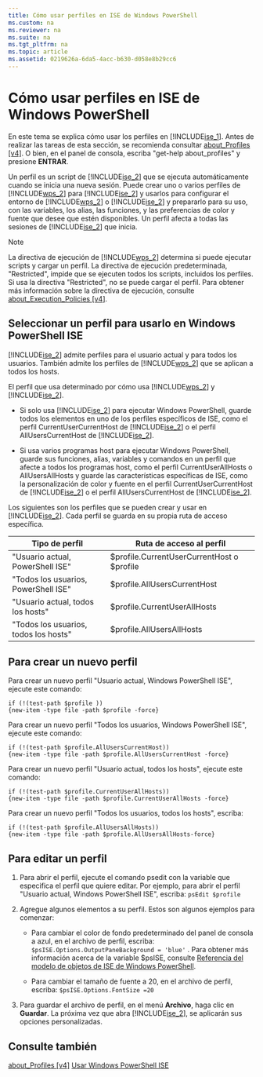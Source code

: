 ```yaml
---
title: Cómo usar perfiles en ISE de Windows PowerShell
ms.custom: na
ms.reviewer: na
ms.suite: na
ms.tgt_pltfrm: na
ms.topic: article
ms.assetid: 0219626a-6da5-4acc-b630-d058e8b29cc6
---
```

# Cómo usar perfiles en ISE de Windows PowerShell
En este tema se explica cómo usar los perfiles en [!INCLUDE[ise_1](../Token/ise_1_md.md)]. Antes de realizar las tareas de esta sección, se recomienda consultar [about_Profiles [v4]](assetId:///e1d9e30a-70cc-4f36-949f-fc7cd96b4054). O bien, en el panel de consola, escriba "get-help about_profiles" y presione **ENTRAR**.

Un perfil es un script de [!INCLUDE[ise_2](../Token/ise_2_md.md)] que se ejecuta automáticamente cuando se inicia una nueva sesión.  Puede crear uno o varios perfiles de [!INCLUDE[wps_2](../Token/wps_2_md.md)] para [!INCLUDE[ise_2](../Token/ise_2_md.md)] y usarlos para configurar el entorno de [!INCLUDE[wps_2](../Token/wps_2_md.md)] o [!INCLUDE[ise_2](../Token/ise_2_md.md)] y prepararlo para su uso, con las variables, los alias, las funciones, y las preferencias de color y fuente que desee que estén disponibles. Un perfil afecta a todas las sesiones de [!INCLUDE[ise_2](../Token/ise_2_md.md)] que inicia.

> [!NOTE]
> La directiva de ejecución de [!INCLUDE[wps_2](../Token/wps_2_md.md)] determina si puede ejecutar scripts y cargar un perfil. La directiva de ejecución predeterminada, "Restricted", impide que se ejecuten todos los scripts, incluidos los perfiles. Si usa la directiva "Restricted", no se puede cargar el perfil. Para obtener más información sobre la directiva de ejecución, consulte [about_Execution_Policies [v4]](assetId:///347708dc-1515-4d74-978b-8334603472e6).

## Seleccionar un perfil para usarlo en Windows PowerShell ISE
[!INCLUDE[ise_2](../Token/ise_2_md.md)] admite perfiles para el usuario actual y para todos los usuarios. También admite los perfiles de [!INCLUDE[wps_2](../Token/wps_2_md.md)] que se aplican a todos los hosts.

El perfil que usa determinado por cómo usa [!INCLUDE[wps_2](../Token/wps_2_md.md)] y [!INCLUDE[ise_2](../Token/ise_2_md.md)].

-   Si solo usa [!INCLUDE[ise_2](../Token/ise_2_md.md)] para ejecutar Windows PowerShell, guarde todos los elementos en uno de los perfiles específicos de ISE, como el perfil CurrentUserCurrentHost de [!INCLUDE[ise_2](../Token/ise_2_md.md)] o el perfil AllUsersCurrentHost de [!INCLUDE[ise_2](../Token/ise_2_md.md)].

-   Si usa varios programas host para ejecutar Windows PowerShell, guarde sus funciones, alias, variables y comandos en un perfil que afecte a todos los programas host, como el perfil CurrentUserAllHosts o AllUsersAllHosts y guarde las características específicas de ISE, como la personalización de color y fuente en el perfil CurrentUserCurrentHost de [!INCLUDE[ise_2](../Token/ise_2_md.md)] o el perfil AllUsersCurrentHost de [!INCLUDE[ise_2](../Token/ise_2_md.md)].

Los siguientes son los perfiles que se pueden crear y usar en [!INCLUDE[ise_2](../Token/ise_2_md.md)]. Cada perfil se guarda en su propia ruta de acceso específica.

|Tipo de perfil|Ruta de acceso al perfil|
|----------------|----------------|
|"Usuario actual, PowerShell ISE"|$profile.CurrentUserCurrentHost o $profile|
|"Todos los usuarios, PowerShell ISE"|$profile.AllUsersCurrentHost|
|"Usuario actual, todos los hosts"|$profile.CurrentUserAllHosts|
|"Todos los usuarios, todos los hosts"|$profile.AllUsersAllHosts|

## Para crear un nuevo perfil
Para crear un nuevo perfil "Usuario actual, Windows PowerShell ISE", ejecute este comando:

```
if (!(test-path $profile )) 
{new-item -type file -path $profile -force}
```

Para crear un nuevo perfil "Todos los usuarios, Windows PowerShell ISE", ejecute este comando:

```
if (!(test-path $profile.AllUsersCurrentHost)) 
{new-item -type file -path $profile.AllUsersCurrentHost -force}
```

Para crear un nuevo perfil "Usuario actual, todos los hosts", ejecute este comando:

```
if (!(test-path $profile.CurrentUserAllHosts)) 
{new-item -type file -path $profile.CurrentUserAllHosts -force}
```

Para crear un nuevo perfil "Todos los usuarios, todos los hosts", escriba:

```
if (!(test-path $profile.AllUsersAllHosts)) 
{new-item -type file -path $profile.AllUsersAllHosts-force}
```

## Para editar un perfil

1.  Para abrir el perfil, ejecute el comando psedit con la variable que especifica el perfil que quiere editar. Por ejemplo, para abrir el perfil "Usuario actual, Windows PowerShell ISE", escriba: `psEdit $profile`

2.  Agregue algunos elementos a su perfil. Estos son algunos ejemplos para comenzar:

    -   Para cambiar el color de fondo predeterminado del panel de consola a azul, en el archivo de perfil, escriba: `$psISE.Options.OutputPaneBackground = 'blue'` . Para obtener más información acerca de la variable $psISE, consulte [Referencia del modelo de objetos de ISE de Windows PowerShell](assetId:///e1a9e7d1-0fd5-47de-8d9b-f1be1ed13b0c).

    -   Para cambiar el tamaño de fuente a 20, en el archivo de perfil, escriba: `$psISE.Options.FontSize =20`

3.  Para guardar el archivo de perfil, en el menú **Archivo**, haga clic en **Guardar**. La próxima vez que abra [!INCLUDE[ise_2](../Token/ise_2_md.md)], se aplicarán sus opciones personalizadas.

## Consulte también
[about_Profiles [v4]](assetId:///e1d9e30a-70cc-4f36-949f-fc7cd96b4054)
[Usar Windows PowerShell ISE](../Topic/Using-the-Windows-PowerShell-ISE.md)



<!--HONumber=Apr16_HO1-->


